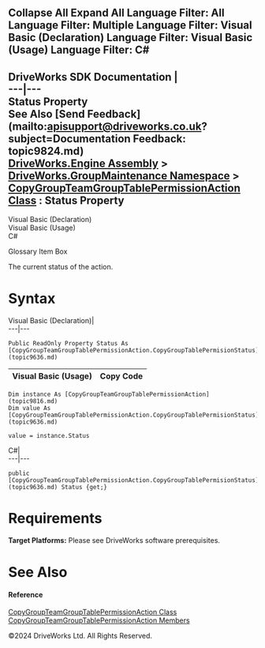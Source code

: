        

 Collapse All Expand All  Language Filter: All  Language Filter: Multiple  Language Filter: Visual Basic (Declaration) Language Filter: Visual Basic (Usage) Language Filter: C#  
---  
DriveWorks SDK Documentation  |   
---|---  
Status Property   
See Also [Send Feedback](mailto:apisupport@driveworks.co.uk?subject=Documentation Feedback: topic9824.md)  
[DriveWorks.Engine Assembly](topic2156.md) > [DriveWorks.GroupMaintenance Namespace](topic9628.md) > [CopyGroupTeamGroupTablePermissionAction Class](topic9816.md) : Status Property  
---  
  
Visual Basic (Declaration)    
Visual Basic (Usage)    
C# 

Glossary Item Box

The current status of the action. 

# Syntax

Visual Basic (Declaration)|   
---|---  
      
    
    Public ReadOnly Property Status As [CopyGroupTeamGroupTablePermissionAction.CopyGroupTablePermisionStatus](topic9636.md)  
  
Visual Basic (Usage)| Copy Code  
---|---  
      
    
    Dim instance As [CopyGroupTeamGroupTablePermissionAction](topic9816.md)
    Dim value As [CopyGroupTeamGroupTablePermissionAction.CopyGroupTablePermisionStatus](topic9636.md)
     
    value = instance.Status  
  
C#|   
---|---  
      
    
    public [CopyGroupTeamGroupTablePermissionAction.CopyGroupTablePermisionStatus](topic9636.md) Status {get;}  
  
# Requirements

**Target Platforms:** Please see DriveWorks software prerequisites.

# See Also

#### Reference

[CopyGroupTeamGroupTablePermissionAction Class](topic9816.md)   
[CopyGroupTeamGroupTablePermissionAction Members](topic9817.md)

©2024 DriveWorks Ltd. All Rights Reserved.

